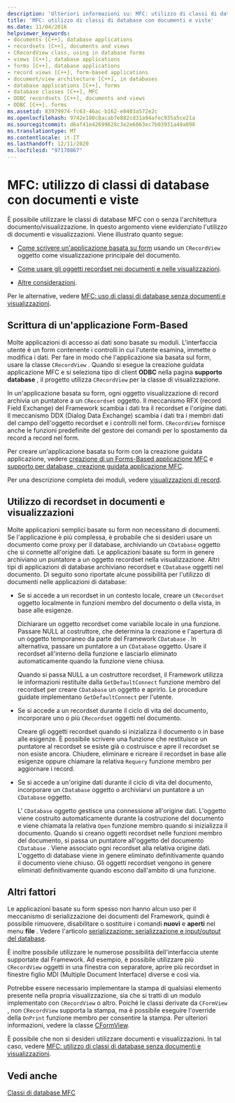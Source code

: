 ```yaml
---
description: 'Ulteriori informazioni su: MFC: utilizzo di classi di database con documenti e visualizzazioni'
title: 'MFC: utilizzo di classi di database con documenti e viste'
ms.date: 11/04/2016
helpviewer_keywords:
- documents [C++], database applications
- recordsets [C++], documents and views
- CRecordView class, using in database forms
- views [C++], database applications
- forms [C++], database applications
- record views [C++], form-based applications
- document/view architecture [C++], in databases
- database applications [C++], forms
- database classes [C++], MFC
- ODBC recordsets [C++], documents and views
- ODBC [C++], forms
ms.assetid: 83979974-fc63-46ac-b162-e8403a572e2c
ms.openlocfilehash: 9742e180c8acab7e882cd31a94afec935a5ce21a
ms.sourcegitcommit: d6af41e42699628c3e2e6063ec7b03931a49a098
ms.translationtype: MT
ms.contentlocale: it-IT
ms.lasthandoff: 12/11/2020
ms.locfileid: "97170867"
---
```

# <a name="mfc-using-database-classes-with-documents-and-views"></a>MFC: utilizzo di classi di database con documenti e viste

È possibile utilizzare le classi di database MFC con o senza l'architettura documento/visualizzazione. In questo argomento viene evidenziato l'utilizzo di documenti e visualizzazioni. Viene illustrato quanto segue:

- [Come scrivere un'applicazione basata su form](#_core_writing_a_form.2d.based_application) usando un `CRecordView` oggetto come visualizzazione principale del documento.

- [Come usare gli oggetti recordset nei documenti e nelle visualizzazioni](#_core_using_recordsets_in_documents_and_views).

- [Altre considerazioni](#_core_other_factors).

Per le alternative, vedere [MFC: uso di classi di database senza documenti e visualizzazioni](../data/mfc-using-database-classes-without-documents-and-views.md).

## <a name="writing-a-form-based-application"></a><a name="_core_writing_a_form.2d.based_application"></a> Scrittura di un'applicazione Form-Based

Molte applicazioni di accesso ai dati sono basate su moduli. L'interfaccia utente è un form contenente i controlli in cui l'utente esamina, immette o modifica i dati. Per fare in modo che l'applicazione sia basata sul form, usare la classe `CRecordView` . Quando si esegue la creazione guidata applicazione MFC e si seleziona tipo di client **ODBC** nella pagina **supporto database** , il progetto utilizza `CRecordView` per la classe di visualizzazione.

In un'applicazione basata su form, ogni oggetto visualizzazione di record archivia un puntatore a un `CRecordset` oggetto. Il meccanismo RFX (record Field Exchange) del Framework scambia i dati tra il recordset e l'origine dati. Il meccanismo DDX (Dialog Data Exchange) scambia i dati tra i membri dati del campo dell'oggetto recordset e i controlli nel form. `CRecordView` fornisce anche le funzioni predefinite del gestore dei comandi per lo spostamento da record a record nel form.

Per creare un'applicazione basata su form con la creazione guidata applicazione, vedere [creazione di un Forms-Based applicazione MFC](../mfc/reference/creating-a-forms-based-mfc-application.md) e [supporto per database, creazione guidata applicazione MFC](../mfc/reference/database-support-mfc-application-wizard.md).

Per una descrizione completa dei moduli, vedere [visualizzazioni di record](../data/record-views-mfc-data-access.md).

## <a name="using-recordsets-in-documents-and-views"></a><a name="_core_using_recordsets_in_documents_and_views"></a> Utilizzo di recordset in documenti e visualizzazioni

Molte applicazioni semplici basate su form non necessitano di documenti. Se l'applicazione è più complessa, è probabile che si desideri usare un documento come proxy per il database, archiviando un `CDatabase` oggetto che si connette all'origine dati. Le applicazioni basate su form in genere archiviano un puntatore a un oggetto recordset nella visualizzazione. Altri tipi di applicazioni di database archiviano recordset e `CDatabase` oggetti nel documento. Di seguito sono riportate alcune possibilità per l'utilizzo di documenti nelle applicazioni di database:

- Se si accede a un recordset in un contesto locale, creare un `CRecordset` oggetto localmente in funzioni membro del documento o della vista, in base alle esigenze.

   Dichiarare un oggetto recordset come variabile locale in una funzione. Passare NULL al costruttore, che determina la creazione e l'apertura di un oggetto temporaneo da parte del Framework `CDatabase` . In alternativa, passare un puntatore a un `CDatabase` oggetto. Usare il recordset all'interno della funzione e lasciarlo eliminato automaticamente quando la funzione viene chiusa.

   Quando si passa NULL a un costruttore recordset, il Framework utilizza le informazioni restituite dalla `GetDefaultConnect` funzione membro del recordset per creare `CDatabase` un oggetto e aprirlo. Le procedure guidate implementano `GetDefaultConnect` per l'utente.

- Se si accede a un recordset durante il ciclo di vita del documento, incorporare uno o più `CRecordset` oggetti nel documento.

   Creare gli oggetti recordset quando si inizializza il documento o in base alle esigenze. È possibile scrivere una funzione che restituisce un puntatore al recordset se esiste già o costruisce e apre il recordset se non esiste ancora. Chiudere, eliminare e ricreare il recordset in base alle esigenze oppure chiamare la relativa `Requery` funzione membro per aggiornare i record.

- Se si accede a un'origine dati durante il ciclo di vita del documento, incorporare un `CDatabase` oggetto o archiviarvi un puntatore a un `CDatabase` oggetto.

   L' `CDatabase` oggetto gestisce una connessione all'origine dati. L'oggetto viene costruito automaticamente durante la costruzione del documento e viene chiamata la relativa `Open` funzione membro quando si inizializza il documento. Quando si creano oggetti recordset nelle funzioni membro del documento, si passa un puntatore all'oggetto del documento `CDatabase` . Viene associato ogni recordset alla relativa origine dati. L'oggetto di database viene in genere eliminato definitivamente quando il documento viene chiuso. Gli oggetti recordset vengono in genere eliminati definitivamente quando escono dall'ambito di una funzione.

## <a name="other-factors"></a><a name="_core_other_factors"></a> Altri fattori

Le applicazioni basate su form spesso non hanno alcun uso per il meccanismo di serializzazione dei documenti del Framework, quindi è possibile rimuovere, disabilitare o sostituire i comandi **nuovi** e **aperti** nel menu **file** . Vedere l'articolo [serializzazione: serializzazione e input/output del database](../mfc/serialization-serialization-vs-database-input-output.md).

È inoltre possibile utilizzare le numerose possibilità dell'interfaccia utente supportate dal Framework. Ad esempio, è possibile utilizzare più `CRecordView`  oggetti in una finestra con separatore, aprire più recordset in finestre figlio MDI (Multiple Document Interface) diverse e così via.

Potrebbe essere necessario implementare la stampa di qualsiasi elemento presente nella propria visualizzazione, sia che si tratti di un modulo implementato con `CRecordView`  o altro. Poiché le classi derivate da `CFormView` , non `CRecordView` supporta la stampa, ma è possibile eseguire l'override della `OnPrint` funzione membro per consentire la stampa. Per ulteriori informazioni, vedere la classe [CFormView](../mfc/reference/cformview-class.md).

È possibile che non si desideri utilizzare documenti e visualizzazioni. In tal caso, vedere [MFC: utilizzo di classi di database senza documenti e visualizzazioni](../data/mfc-using-database-classes-without-documents-and-views.md).

## <a name="see-also"></a>Vedi anche

[Classi di database MFC](../data/mfc-database-classes-odbc-and-dao.md)
